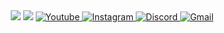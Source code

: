 <div align="center">
    <img src="https://komarev.com/ghpvc/?username=EmirhanSarac&style=for-the-badge&label=Ziyaretçi"/>
    <a href="https://discord.com/users/683036205453148190" title="Discord Account"><img src="https://lanyard-profile-readme.vercel.app/api/683036205453148190"></a>

<a href="https://www.youtube.com/c/EmirhanSara%C3%A7" target="_blank" rel="noopener noreferrer">
    <img src="https://img.shields.io/badge/-YouTube-red?style=for-the-badge&logo=youtube&logoColor=white" alt="Youtube">
</a>
<a href="https://www.instagram.com/emirhansarac06" target="_blank" rel="noopener noreferrer">
    <img src="https://img.shields.io/badge/INSTAGRAM%20-DC3175.svg?&style=for-the-badge&logo=instagram&logoColor=white" alt="Instagram">
</a>
<a href="https://discord.gg/codare" target="_blank" rel="noopener noreferrer">
    <img src="https://img.shields.io/badge/Discord-7289DA?style=for-the-badge&logo=discord&logoColor=white" alt="Discord">
</a>
<a href="mailto:emirhansaraciletisim@gmail.com" target="_blank" rel="noopener noreferrer">
    <img src="https://img.shields.io/badge/gmail-%23D14836.svg?&style=for-the-badge&logo=gmail&logoColor=white" alt="Gmail">
</a>
</div>

